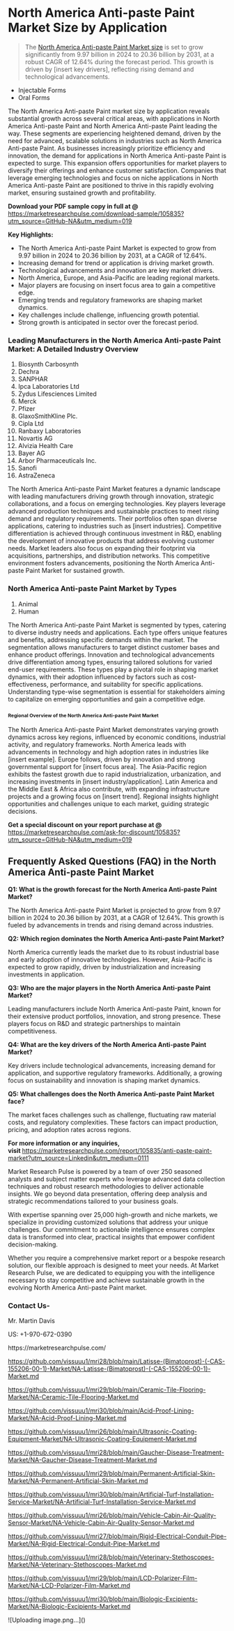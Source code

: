 <h1>North America Anti-paste Paint Market&nbsp;Size by Application</h1><blockquote><p>The <a href="https://marketresearchpulse.com/download-sample/105835?utm_source=GitHub-NA&amp;utm_medium=019">North America Anti-paste Paint Market size</a> is set to grow significantly from 9.97 billion in 2024 to 20.36 billion by 2031, at a robust CAGR of 12.64% during the forecast period. This growth is driven by [insert key drivers], reflecting rising demand and technological advancements.</p></blockquote><ul><li>Injectable Forms<li> Oral Forms</li></ul><p>The North America Anti-paste Paint market size by application reveals substantial growth across several critical areas, with applications in North America Anti-paste Paint and North America Anti-paste Paint leading the way. These segments are experiencing heightened demand, driven by the need for advanced, scalable solutions in industries such as North America Anti-paste Paint. As businesses increasingly prioritize efficiency and innovation, the demand for applications in North America Anti-paste Paint is expected to surge. This expansion offers opportunities for market players to diversify their offerings and enhance customer satisfaction. Companies that leverage emerging technologies and focus on niche applications in North America Anti-paste Paint are positioned to thrive in this rapidly evolving market, ensuring sustained growth and profitability.</p><p><strong>Download your PDF sample copy in full at @ </strong><a href="https://marketresearchpulse.com/download-sample/105835?utm_source=GitHub-NA&amp;utm_medium=019">https://marketresearchpulse.com/download-sample/105835?utm_source=GitHub-NA&amp;utm_medium=019</a></p><p><strong>Key Highlights: </strong></p><ul><li>The North America Anti-paste Paint Market is expected to grow from 9.97 billion in 2024 to 20.36 billion by 2031, at a CAGR of 12.64%.</li><li>Increasing demand for trend or application is driving market growth.</li><li>Technological advancements and innovation are key market drivers.</li><li>North America, Europe, and Asia-Pacific are leading regional markets.</li><li>Major players are focusing on insert focus area to gain a competitive edge.</li><li>Emerging trends and regulatory frameworks are shaping market dynamics.</li><li>Key challenges include challenge, influencing growth potential.</li><li>Strong growth is anticipated in sector over the forecast period.</li></ul><h3>Leading Manufacturers in the North America Anti-paste Paint Market: A Detailed Industry Overview</h3><ol><li>Biosynth Carbosynth</li><li>Dechra</li><li>SANPHAR</li><li>Ipca Laboratories Ltd</li><li>Zydus Lifesciences Limited</li><li>Merck</li><li>Pfizer</li><li>GlaxoSmithKline Plc.</li><li>Cipla Ltd</li><li>Ranbaxy Laboratories</li><li>Novartis AG</li><li>Alvizia Health Care</li><li>Bayer AG</li><li>Arbor Pharmaceuticals Inc.</li><li>Sanofi</li><li>AstraZeneca</li></ol><div class="flex max-w-full flex-col flex-grow"><div class="min-h-8 text-message flex w-full flex-col items-end gap-2 whitespace-normal break-words [.text-message+&amp;]:mt-5" dir="auto" data-message-author-role="assistant" data-message-id="fd8432e4-4910-450d-b182-61b7bfb0a01f" data-message-model-slug="gpt-4o"><div class="flex w-full flex-col gap-1 empty:hidden first:pt-[3px]"><div class="markdown prose w-full break-words dark:prose-invert light"><p>The North America Anti-paste Paint Market features a dynamic landscape with leading manufacturers driving growth through innovation, strategic collaborations, and a focus on emerging technologies. Key players leverage advanced production techniques and sustainable practices to meet rising demand and regulatory requirements. Their portfolios often span diverse applications, catering to industries such as [insert industries]. Competitive differentiation is achieved through continuous investment in R&amp;D, enabling the development of innovative products that address evolving customer needs. Market leaders also focus on expanding their footprint via acquisitions, partnerships, and distribution networks. This competitive environment fosters advancements, positioning the North America Anti-paste Paint Market for sustained growth.</p></div></div></div></div><h3>North America Anti-paste Paint Market by Types</h3><ol><li>Animal<li> Human</li></ol><div class="flex max-w-full flex-col flex-grow"><div class="min-h-8 text-message flex w-full flex-col items-end gap-2 whitespace-normal break-words [.text-message+&amp;]:mt-5" dir="auto" data-message-author-role="assistant" data-message-id="084470be-0bb7-4664-bddf-5156b4f41249" data-message-model-slug="gpt-4o-mini"><div class="flex w-full flex-col gap-1 empty:hidden first:pt-[3px]"><div class="markdown prose w-full break-words dark:prose-invert light"><p>The North America Anti-paste Paint Market is segmented by types, catering to diverse industry needs and applications. Each type offers unique features and benefits, addressing specific demands within the market. The segmentation allows manufacturers to target distinct customer bases and enhance product offerings. Innovation and technological advancements drive differentiation among types, ensuring tailored solutions for varied end-user requirements. These types play a pivotal role in shaping market dynamics, with their adoption influenced by factors such as cost-effectiveness, performance, and suitability for specific applications. Understanding type-wise segmentation is essential for stakeholders aiming to capitalize on emerging opportunities and gain a competitive edge.</p></div></div></div></div><h3><span style="font-size: 11px;">Regional Overview of the North America Anti-paste Paint Market</span></h3><div class="flex max-w-full flex-col flex-grow"><div class="min-h-8 text-message flex w-full flex-col items-end gap-2 whitespace-normal break-words [.text-message+&amp;]:mt-5" dir="auto" data-message-author-role="assistant" data-message-id="e9038762-ce64-4e30-91c9-9bd413514231" data-message-model-slug="gpt-4o-mini"><div class="flex w-full flex-col gap-1 empty:hidden first:pt-[3px]"><div class="markdown prose w-full break-words dark:prose-invert light"><p>The North America Anti-paste Paint Market demonstrates varying growth dynamics across key regions, influenced by economic conditions, industrial activity, and regulatory frameworks. North America leads with advancements in technology and high adoption rates in industries like [insert example]. Europe follows, driven by innovation and strong governmental support for [insert focus area]. The Asia-Pacific region exhibits the fastest growth due to rapid industrialization, urbanization, and increasing investments in [insert industry/application]. Latin America and the Middle East &amp; Africa also contribute, with expanding infrastructure projects and a growing focus on [insert trend]. Regional insights highlight opportunities and challenges unique to each market, guiding strategic decisions.</p></div></div></div></div><p><strong>Get a special discount on your report purchase at @ </strong><a href="https://marketresearchpulse.com/ask-for-discount/105835?utm_source=GitHub-NA&amp;utm_medium=019">https://marketresearchpulse.com/ask-for-discount/105835?utm_source=GitHub-NA&amp;utm_medium=019</a></p><h2>Frequently Asked Questions (FAQ) in the North America Anti-paste Paint Market</h2><p><strong>Q1: What is the growth forecast for the North America Anti-paste Paint Market?</strong></p><p>The North America Anti-paste Paint Market is projected to grow from 9.97 billion in 2024 to 20.36 billion by 2031, at a CAGR of 12.64%. This growth is fueled by advancements in trends and rising demand across industries.</p><p><strong>Q2: Which region dominates the North America Anti-paste Paint Market?</strong></p><p>North America currently leads the market due to its robust industrial base and early adoption of innovative technologies. However, Asia-Pacific is expected to grow rapidly, driven by industrialization and increasing investments in application.</p><p><strong>Q3: Who are the major players in the North America Anti-paste Paint Market?</strong></p><p>Leading manufacturers include North America Anti-paste Paint, known for their extensive product portfolios, innovation, and strong presence. These players focus on R&amp;D and strategic partnerships to maintain competitiveness.</p><p><strong>Q4: What are the key drivers of the North America Anti-paste Paint Market?</strong></p><p>Key drivers include technological advancements, increasing demand for application, and supportive regulatory frameworks. Additionally, a growing focus on sustainability and innovation is shaping market dynamics.</p><p><strong>Q5: What challenges does the North America Anti-paste Paint Market face?</strong></p><p>The market faces challenges such as challenge, fluctuating raw material costs, and regulatory complexities. These factors can impact production, pricing, and adoption rates across regions.</p><p><strong>For more information or any inquiries, visit&nbsp;</strong><a href="https://marketresearchpulse.com/report/105835/anti-paste-paint-market?utm_source=Linkedin&utm_medium=0111">https://marketresearchpulse.com/report/105835/anti-paste-paint-market?utm_source=Linkedin&utm_medium=0111</a></p><p>Market Research Pulse is powered by a team of over 250 seasoned analysts and subject matter experts who leverage advanced data collection techniques and robust research methodologies to deliver actionable insights. We go beyond data presentation, offering deep analysis and strategic recommendations tailored to your business goals.</p><p>With expertise spanning over 25,000 high-growth and niche markets, we specialize in providing customized solutions that address your unique challenges. Our commitment to actionable intelligence ensures complex data is transformed into clear, practical insights that empower confident decision-making.</p><p>Whether you require a comprehensive market report or a bespoke research solution, our flexible approach is designed to meet your needs. At Market Research Pulse, we are dedicated to equipping you with the intelligence necessary to stay competitive and achieve sustainable growth in the evolving North America Anti-paste Paint market.</p><h3><strong>Contact Us-</strong></h3><p>Mr. Martin Davis</p><p>US: +1-970-672-0390</p><p>https://marketresearchpulse.com/</p><p><a href="https://github.com/vissuuu1/mri28/blob/main/Latisse-(Bimatoprost)-(-CAS-155206-00-1)-Market/NA-Latisse-(Bimatoprost)-(-CAS-155206-00-1)-Market.md">https://github.com/vissuuu1/mri28/blob/main/Latisse-(Bimatoprost)-(-CAS-155206-00-1)-Market/NA-Latisse-(Bimatoprost)-(-CAS-155206-00-1)-Market.md</a></p><p><a href="https://github.com/vissuuu1/mri29/blob/main/Ceramic-Tile-Flooring-Market/NA-Ceramic-Tile-Flooring-Market.md">https://github.com/vissuuu1/mri29/blob/main/Ceramic-Tile-Flooring-Market/NA-Ceramic-Tile-Flooring-Market.md</a></p><p><a href="https://github.com/vissuuu1/mri30/blob/main/Acid-Proof-Lining-Market/NA-Acid-Proof-Lining-Market.md">https://github.com/vissuuu1/mri30/blob/main/Acid-Proof-Lining-Market/NA-Acid-Proof-Lining-Market.md</a></p><p><a href="https://github.com/vissuuu1/mri26/blob/main/Ultrasonic-Coating-Equipment-Market/NA-Ultrasonic-Coating-Equipment-Market.md">https://github.com/vissuuu1/mri26/blob/main/Ultrasonic-Coating-Equipment-Market/NA-Ultrasonic-Coating-Equipment-Market.md</a></p><p><a href="https://github.com/vissuuu1/mri28/blob/main/Gaucher-Disease-Treatment-Market/NA-Gaucher-Disease-Treatment-Market.md">https://github.com/vissuuu1/mri28/blob/main/Gaucher-Disease-Treatment-Market/NA-Gaucher-Disease-Treatment-Market.md</a></p><p><a href="https://github.com/vissuuu1/mri29/blob/main/Permanent-Artificial-Skin-Market/NA-Permanent-Artificial-Skin-Market.md">https://github.com/vissuuu1/mri29/blob/main/Permanent-Artificial-Skin-Market/NA-Permanent-Artificial-Skin-Market.md</a></p><p><a href="https://github.com/vissuuu1/mri30/blob/main/Artificial-Turf-Installation-Service-Market/NA-Artificial-Turf-Installation-Service-Market.md">https://github.com/vissuuu1/mri30/blob/main/Artificial-Turf-Installation-Service-Market/NA-Artificial-Turf-Installation-Service-Market.md</a></p><p><a href="https://github.com/vissuuu1/mri26/blob/main/Vehicle-Cabin-Air-Quality-Sensor-Market/NA-Vehicle-Cabin-Air-Quality-Sensor-Market.md">https://github.com/vissuuu1/mri26/blob/main/Vehicle-Cabin-Air-Quality-Sensor-Market/NA-Vehicle-Cabin-Air-Quality-Sensor-Market.md</a></p><p><a href="https://github.com/vissuuu1/mri27/blob/main/Rigid-Electrical-Conduit-Pipe-Market/NA-Rigid-Electrical-Conduit-Pipe-Market.md">https://github.com/vissuuu1/mri27/blob/main/Rigid-Electrical-Conduit-Pipe-Market/NA-Rigid-Electrical-Conduit-Pipe-Market.md</a></p><p><a href="https://github.com/vissuuu1/mri28/blob/main/Veterinary-Stethoscopes-Market/NA-Veterinary-Stethoscopes-Market.md">https://github.com/vissuuu1/mri28/blob/main/Veterinary-Stethoscopes-Market/NA-Veterinary-Stethoscopes-Market.md</a></p><p><a href="https://github.com/vissuuu1/mri29/blob/main/LCD-Polarizer-Film-Market/NA-LCD-Polarizer-Film-Market.md">https://github.com/vissuuu1/mri29/blob/main/LCD-Polarizer-Film-Market/NA-LCD-Polarizer-Film-Market.md</a></p><p><a href="https://github.com/vissuuu1/mri30/blob/main/Biologic-Excipients-Market/NA-Biologic-Excipients-Market.md">https://github.com/vissuuu1/mri30/blob/main/Biologic-Excipients-Market/NA-Biologic-Excipients-Market.md</a></p>
![Uploading image.png…]()
